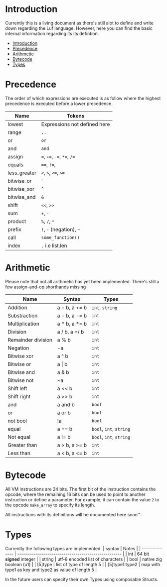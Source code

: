 # Introduction
Currently this is a living document as there's still alot to define and write down regarding the Luf language. However, here you can find the basic internal information regarding its its defintion.
- [Introduction](#introduction)
- [Precedence](#precedence)
- [Arithmetic](#arithmetic)
- [Bytecode](#bytecode)
- [Types](#types)

# Precedence
The order of which expressions are executed is as follow where the highest precedence is executed before a lower precedence.

| Name         | Tokens                       |
| ------------ | ---------------------------- |
| lowest       | Expressions not defined here |
| range        | `..`                         |
| or           | `or`                         |
| and          | `and`                        |
| assign       | `=`, `+=`, `-=`, `*=`, `/=`  |
| equals       | `==`, `!=`,                  |
| less_greater | `<`, `>`, `<=`, `>=`         |
| bitwise_or   | `|`                          |
| bitwise_xor  | `^`                          |
| bitwise_and  | `&`                          |
| shift        | `<<`, `>>`                   |
| sum          | `+`, `-`                     |
| product      | `%`, `/`, `*`                |
| prefix       | `!`, `-` (negation), `~`     |
| call         | `some_function()`            |
| index        | `.` i.e list.len             |

# Arithmetic
Please note that not all arithmetic has yet been implemented. There's still a few assign-and-op shorthands missing

| Name               | Syntax        | Types                   |
| ------------------ | ------------- | ----------------------- |
| Addition           | a + b, a += b | `int`, `string`         |
| Substraction       | a - b, a -= b | `int`                   |
| Multiplication     | a * b, a *= b | `int`                   |
| Division           | a / b, a =/ b | `int`                   |
| Remainder division | a % b         | `int`                   |
| Negation           | -a            | `int`                   |
| Bitwise xor        | a ^ b         | `int`                   |
| Bitwise or         | a &#124; b    | `int`                   |
| Bitwise and        | a & b         | `int`                   |
| Bitwise not        | ~a            | `int`                   |
| Shift left         | a << b        | `int`                   |
| Shift right        | a >> b        | `int`                   |
| and                | a and b       | `bool`                  |
| or                 | a or b        | `bool`                  |
| not bool           | !a            | `bool`                  |
| equal              | a == b        | `bool`, `int`, `string` |
| Not equal          | a != b        | `bool`, `int`, `string` |
| Greater than       | a > b, a >= b | `int`                   |
| Less than          | a < b, a <= b | `int`                   |

# Bytecode

All VM instructions are 24 bits.
The first bit of the instruction contains the opcode,
where the remaining 16 bits can be used to point to another instruction or define a parameter. For example, it can contain the value `2` to the opcode `make_array` to specify its length.

All instructions with its definitions will be documented here soon™.

# Types

Currently the following types are implemented.
| syntax         | Notes                                                |
| -------------- | ---------------------------------------------------- |
| int            | 64 bit **signed** integer                            |
| string         | utf-8 encoded list of characters                     |
| bool           | native zig boolean (u1)                              |
| [5]type        | list of type of length 5                             |
| [5]type1:type2 | map with type1 as key and type2 as value of length 5 |

In the future users can specify their own Types using composable Structs.
